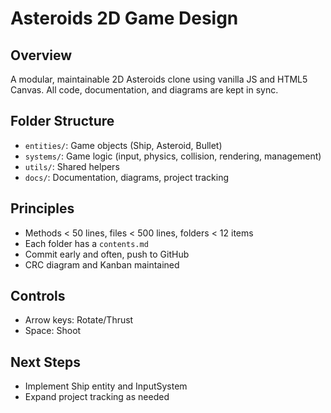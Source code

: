 # Asteroids 2D Game Design

## Overview
A modular, maintainable 2D Asteroids clone using vanilla JS and HTML5 Canvas. All code, documentation, and diagrams are kept in sync.

## Folder Structure
- `entities/`: Game objects (Ship, Asteroid, Bullet)
- `systems/`: Game logic (input, physics, collision, rendering, management)
- `utils/`: Shared helpers
- `docs/`: Documentation, diagrams, project tracking

## Principles
- Methods < 50 lines, files < 500 lines, folders < 12 items
- Each folder has a `contents.md`
- Commit early and often, push to GitHub
- CRC diagram and Kanban maintained

## Controls
- Arrow keys: Rotate/Thrust
- Space: Shoot

## Next Steps
- Implement Ship entity and InputSystem
- Expand project tracking as needed
